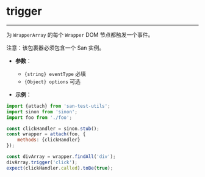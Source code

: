 # trigger
---

为 `WrapperArray` 的每个 `Wrapper` DOM 节点都触发一个事件。

注意：该包裹器必须包含一个 San 实例。

* **参数**：

    - `{string} eventType` 必填
    - `{Object} options` 可选

* **示例**：

```js
import {attach} from 'san-test-utils';
import sinon from 'sinon';
import foo from './foo';

const clickHandler = sinon.stub();
const wrapper = attach(foo, {
    methods: {clickHandler}
});

const divArray = wrapper.findAll('div');
divArray.trigger('click');
expect(clickHandler.called).toBe(true);
```
